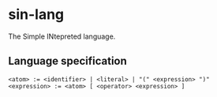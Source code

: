 # sin-lang

The Simple INtepreted language.

## Language specification

```bnf
<atom> := <identifier> | <literal> | "(" <expression> ")"
<expression> := <atom> [ <operator> <expression> ]
```